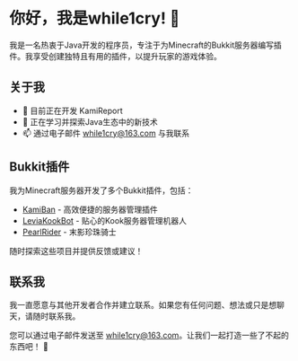 # 你好，我是while1cry! 👋

我是一名热衷于Java开发的程序员，专注于为Minecraft的Bukkit服务器编写插件。我享受创建独特且有用的插件，以提升玩家的游戏体验。

## 关于我

- 💼 目前正在开发 KamiReport
- 🌱 正在学习并探索Java生态中的新技术
- 📫 通过电子邮件 [while1cry@163.com](mailto://while1cry@163.com) 与我联系

## Bukkit插件

我为Minecraft服务器开发了多个Bukkit插件，包括：

- [KamiBan](https://github.com/while1cry/KamiBan) - 高效便捷的服务器管理插件
- [LeviaKookBot](https://github.com/while1cry/LeviaKookBot) - 贴心的Kook服务器管理机器人
- [PearlRider](https://github.com/while1cry/PearlRider) - 末影珍珠骑士

随时探索这些项目并提供反馈或建议！

## 联系我

我一直愿意与其他开发者合作并建立联系。如果您有任何问题、想法或只是想聊天，请随时联系我。

您可以通过电子邮件发送至 [while1cry@163.com](mailto://while1cry@163.com)。让我们一起打造一些了不起的东西吧！ 🚀
